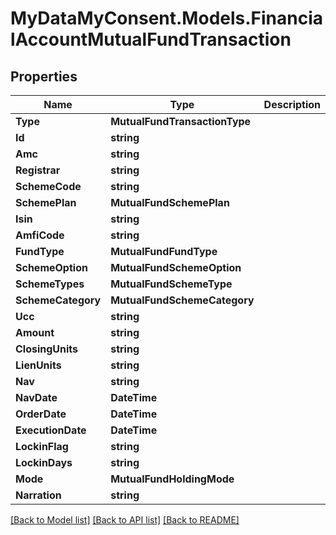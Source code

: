# MyDataMyConsent.Models.FinancialAccountMutualFundTransaction

## Properties

Name | Type | Description | Notes
------------ | ------------- | ------------- | -------------
**Type** | **MutualFundTransactionType** |  | 
**Id** | **string** |  | 
**Amc** | **string** |  | 
**Registrar** | **string** |  | 
**SchemeCode** | **string** |  | 
**SchemePlan** | **MutualFundSchemePlan** |  | 
**Isin** | **string** |  | 
**AmfiCode** | **string** |  | 
**FundType** | **MutualFundFundType** |  | 
**SchemeOption** | **MutualFundSchemeOption** |  | 
**SchemeTypes** | **MutualFundSchemeType** |  | 
**SchemeCategory** | **MutualFundSchemeCategory** |  | 
**Ucc** | **string** |  | 
**Amount** | **string** |  | 
**ClosingUnits** | **string** |  | 
**LienUnits** | **string** |  | 
**Nav** | **string** |  | 
**NavDate** | **DateTime** |  | 
**OrderDate** | **DateTime** |  | 
**ExecutionDate** | **DateTime** |  | 
**LockinFlag** | **string** |  | 
**LockinDays** | **string** |  | 
**Mode** | **MutualFundHoldingMode** |  | 
**Narration** | **string** |  | 

[[Back to Model list]](../README.md#documentation-for-models) [[Back to API list]](../README.md#documentation-for-api-endpoints) [[Back to README]](../README.md)

